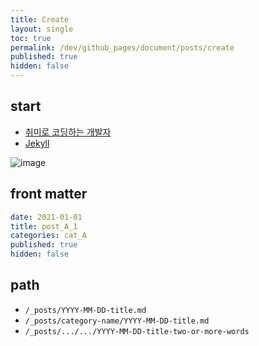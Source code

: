 ```yaml
---
title: Create
layout: single
toc: true
permalink: /dev/github_pages/document/posts/create
published: true
hidden: false
---
```


<head>
  <base target="_blank">
</head>



## start

- [취미로 코딩하는 개발자](https://devinlife.com/howto%20github%20pages/first-post/#1-posts-%ED%8F%B4%EB%8D%94%EC%97%90-%EA%B8%80-%EB%93%B1%EB%A1%9D%ED%95%98%EA%B8%B0)
- [Jekyll](https://jekyllrb.com/docs/posts/)

![image](https://user-images.githubusercontent.com/92285528/143201693-6cf3e85f-d9f3-483d-8288-c9015ac8d408.png)



## front matter

```yml
date: 2021-01-01
title: post_A_1
categories: cat_A
published: true
hidden: false
```



## path

- `/_posts/YYYY-MM-DD-title.md`
- `/_posts/category-name/YYYY-MM-DD-title.md`
- `/_posts/.../.../YYYY-MM-DD-title-two-or-more-words`

